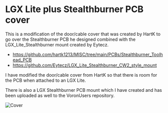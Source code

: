 # LGX Lite plus Stealthburner PCB cover
This is a modification of the door/cable cover that was created by HartK to go over the Stealthburner PCB he designed combined with the LGX_Lite_Stealthburner mount created by Eytecz.

- https://github.com/hartk1213/MISC/tree/main/PCBs/Stealthburner_Toolhead_PCB
- https://github.com/Eytecz/LGX_Lite_Stealthburner_CW2_style_mount

I have modified the door/cable cover from HartK so that there is room for the PCB when attached to an LGX Lite.

There is also a LGX Stealthburner PCB mount which I have created and has been uploaded as well to the VoronUsers repository.

![Cover](https://user-images.githubusercontent.com/62263528/170388875-aa597ddf-50ed-4773-a649-38d860345c25.jpg)
